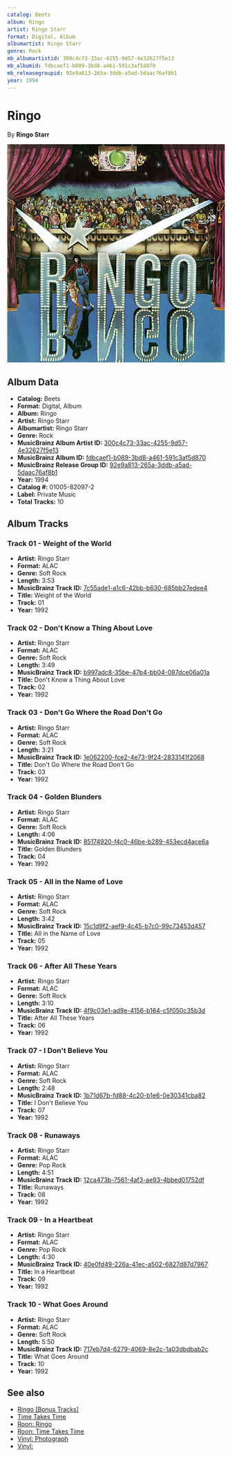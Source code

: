 ```yaml
---
catalog: Beets
album: Ringo
artist: Ringo Starr
format: Digital, Album
albumartist: Ringo Starr
genre: Rock
mb_albumartistid: 300c4c73-33ac-4255-9d57-4e32627f5e13
mb_albumid: fdbcaef1-b089-3bd8-a461-591c3af5d870
mb_releasegroupid: 92e9a813-265a-3ddb-a5ad-5daac76af8b1
year: 1994
---
```


# Ringo

By **Ringo Starr**

![](../../assets/beetscovers/Ringo_Starr-Ringo.jpg)

## Album Data

- **Catalog:** Beets
- **Format:** Digital, Album
- **Album:** Ringo
- **Artist:** Ringo Starr
- **Albumartist:** Ringo Starr
- **Genre:** Rock
- **MusicBrainz Album Artist ID:** [300c4c73-33ac-4255-9d57-4e32627f5e13](https://musicbrainz.org/artist/300c4c73-33ac-4255-9d57-4e32627f5e13)
- **MusicBrainz Album ID:** [fdbcaef1-b089-3bd8-a461-591c3af5d870](https://musicbrainz.org/release/fdbcaef1-b089-3bd8-a461-591c3af5d870)
- **MusicBrainz Release Group ID:** [92e9a813-265a-3ddb-a5ad-5daac76af8b1](https://musicbrainz.org/release-group/92e9a813-265a-3ddb-a5ad-5daac76af8b1)
- **Year:** 1994
- **Catalog #:** 01005-82097-2
- **Label:** Private Music
- **Total Tracks:** 10

## Album Tracks

### Track 01 - Weight of the World

- **Artist:** Ringo Starr
- **Format:** ALAC
- **Genre:** Soft Rock
- **Length:** 3:53
- **MusicBrainz Track ID:** [7c55ade1-a1c6-42bb-b630-685bb27edee4](https://musicbrainz.org/recording/7c55ade1-a1c6-42bb-b630-685bb27edee4)
- **Title:** Weight of the World
- **Track:** 01
- **Year:** 1992

### Track 02 - Don't Know a Thing About Love

- **Artist:** Ringo Starr
- **Format:** ALAC
- **Genre:** Soft Rock
- **Length:** 3:49
- **MusicBrainz Track ID:** [b997adc8-35be-47b4-bb04-087dce06a01a](https://musicbrainz.org/recording/b997adc8-35be-47b4-bb04-087dce06a01a)
- **Title:** Don't Know a Thing About Love
- **Track:** 02
- **Year:** 1992

### Track 03 - Don't Go Where the Road Don't Go

- **Artist:** Ringo Starr
- **Format:** ALAC
- **Genre:** Soft Rock
- **Length:** 3:21
- **MusicBrainz Track ID:** [1e062200-fce2-4e73-9f24-2833141f2068](https://musicbrainz.org/recording/1e062200-fce2-4e73-9f24-2833141f2068)
- **Title:** Don't Go Where the Road Don't Go
- **Track:** 03
- **Year:** 1992

### Track 04 - Golden Blunders

- **Artist:** Ringo Starr
- **Format:** ALAC
- **Genre:** Soft Rock
- **Length:** 4:06
- **MusicBrainz Track ID:** [85174920-f4c0-46be-b289-453ecd4ace6a](https://musicbrainz.org/recording/85174920-f4c0-46be-b289-453ecd4ace6a)
- **Title:** Golden Blunders
- **Track:** 04
- **Year:** 1992

### Track 05 - All in the Name of Love

- **Artist:** Ringo Starr
- **Format:** ALAC
- **Genre:** Soft Rock
- **Length:** 3:42
- **MusicBrainz Track ID:** [15c1d9f2-aef9-4c45-b7c0-99c73453d457](https://musicbrainz.org/recording/15c1d9f2-aef9-4c45-b7c0-99c73453d457)
- **Title:** All in the Name of Love
- **Track:** 05
- **Year:** 1992

### Track 06 - After All These Years

- **Artist:** Ringo Starr
- **Format:** ALAC
- **Genre:** Soft Rock
- **Length:** 3:10
- **MusicBrainz Track ID:** [4f9c03e1-ad9e-4156-b164-c5f050c35b3d](https://musicbrainz.org/recording/4f9c03e1-ad9e-4156-b164-c5f050c35b3d)
- **Title:** After All These Years
- **Track:** 06
- **Year:** 1992

### Track 07 - I Don't Believe You

- **Artist:** Ringo Starr
- **Format:** ALAC
- **Genre:** Soft Rock
- **Length:** 2:48
- **MusicBrainz Track ID:** [1b71d67b-fd88-4c20-b1e6-0e30341cba82](https://musicbrainz.org/recording/1b71d67b-fd88-4c20-b1e6-0e30341cba82)
- **Title:** I Don't Believe You
- **Track:** 07
- **Year:** 1992

### Track 08 - Runaways

- **Artist:** Ringo Starr
- **Format:** ALAC
- **Genre:** Pop Rock
- **Length:** 4:51
- **MusicBrainz Track ID:** [12ca473b-7561-4af3-ae93-4bbed01752df](https://musicbrainz.org/recording/12ca473b-7561-4af3-ae93-4bbed01752df)
- **Title:** Runaways
- **Track:** 08
- **Year:** 1992

### Track 09 - In a Heartbeat

- **Artist:** Ringo Starr
- **Format:** ALAC
- **Genre:** Pop Rock
- **Length:** 4:30
- **MusicBrainz Track ID:** [40e0fd49-226a-41ec-a502-6827d87d7967](https://musicbrainz.org/recording/40e0fd49-226a-41ec-a502-6827d87d7967)
- **Title:** In a Heartbeat
- **Track:** 09
- **Year:** 1992

### Track 10 - What Goes Around

- **Artist:** Ringo Starr
- **Format:** ALAC
- **Genre:** Soft Rock
- **Length:** 5:50
- **MusicBrainz Track ID:** [717eb7d4-6279-4069-8e2c-1a03dbdbab2c](https://musicbrainz.org/recording/717eb7d4-6279-4069-8e2c-1a03dbdbab2c)
- **Title:** What Goes Around
- **Track:** 10
- **Year:** 1992


## See also

- [Ringo [Bonus Tracks]](Ringo_[Bonus_Tracks].md)
- [Time Takes Time](Time_Takes_Time.md)
- [Roon: Ringo](../../Roon/Ringo_Starr/Ringo.md)
- [Roon: Time Takes Time](../../Roon/Ringo_Starr/Time_Takes_Time.md)
- [Vinyl: Photograph](../../Vinyl/Ringo_Starr/Photograph.md)
- [Vinyl: ](../../Vinyl/Ringo_Starr/Ringo_Starr.md)
